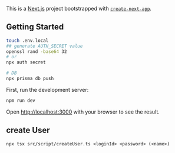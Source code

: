 This is a [Next.js](https://nextjs.org) project bootstrapped with [`create-next-app`](https://nextjs.org/docs/app/api-reference/cli/create-next-app).

## Getting Started

```bash
touch .env.local
## generate AUTH_SECRET value
openssl rand -base64 32
# or
npx auth secret

# DB
npx prisma db push
```

First, run the development server:

```bash
npm run dev
```

Open [http://localhost:3000](http://localhost:3000) with your browser to see the result.

## create User

`npx tsx src/script/createUser.ts <loginId> <password> (<name>)`
